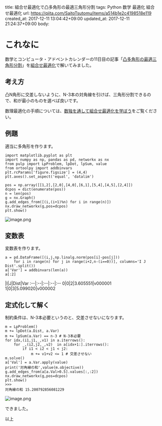 title: 組合せ最適化で凸多角形の最適三角形分割
tags: Python 数学 最適化 組合せ最適化
url: https://qiita.com/SaitoTsutomu/items/a514b1e2c4198518e119
created_at: 2017-12-11 13:04:42+09:00
updated_at: 2017-12-11 21:24:37+09:00
body:

# これなに

数学とコンピュータ・アドベントカレンダーの11日目の記事「[凸多角形の最適三角形分割](https://uid0130.blogspot.jp/2017/12/blog-post.html)」を[組合せ最適化](https://qiita.com/SaitoTsutomu/items/bfbf4c185ed7004b5721)で解いてみました。

## 考え方
凸N角形に交差しないように、N-3本の対角線を引けば、三角形分割できるので、和が最小のものを選べば良いです。

数理最適化の手順については、[数独を通して組合せ最適化を学ぼう](https://qiita.com/SaitoTsutomu/items/bd09190d8a02432b3f16)をご覧ください。

## 例題

適当に多角形を作ります。

```py3:python3
import matplotlib.pyplot as plt
import numpy as np, pandas as pd, networkx as nx
from pulp import LpProblem, lpDot, lpSum, value
from ortoolpy import addbinvars
plt.rcParams['figure.figsize'] = (4,4)
plt.axes().set_aspect('equal', 'datalim')

pos = np.array([[1,2],[2,0],[4,0],[6,1],[5,4],[4,5],[2,4]])
dcpos = dict(enumerate(pos))
n = len(pos)
g = nx.Graph()
g.add_edges_from([(i,(i+1)%n) for i in range(n)])
nx.draw_networkx(g,pos=dcpos)
plt.show()
```

![image.png](https://qiita-image-store.s3.amazonaws.com/0/13955/4ad61585-3490-d937-d6c8-fe74eeca7184.png)

## 変数表

変数表を作ります。

```py3:python3
a = pd.DataFrame([(i,j,np.linalg.norm(pos[i]-pos[j]))
    for i in range(n) for j in range(i+2,n-(i==0))], columns='I J Dist'.split())
a['Var'] = addbinvars(len(a))
a[:2]
```

 |I|J|Dist|Var
:--|:--|:--|:--|:--
0|0|2|3.605551|v000001
1|0|3|5.099020|v000002

## 定式化して解く

制約条件は、N-3本必要というのと、交差させないになります。

```py3:python3
m = LpProblem()
m += lpDot(a.Dist, a.Var)
m += lpSum(a.Var) == n-3 # N-3本必要
for idx,(i1,j1,_,v1) in a.iterrows():
    for _,(i2,j2,_,v2)  in a[idx+1:].iterrows():
        if i1 < i2 < j1 < j2:
            m += v1+v2 <= 1 # 交差させない
m.solve()
a['Val'] = a.Var.apply(value)
print('対角線の和',value(m.objective))
g.add_edges_from(a[a.Val>0.5].values[:,:2])
nx.draw_networkx(g,pos=dcpos)
plt.show()
>>>
対角線の和 15.200792856081229
```

![image.png](https://qiita-image-store.s3.amazonaws.com/0/13955/dc8f4897-3895-b015-7d5a-c2d2bdbc9428.png)

できました。

以上

